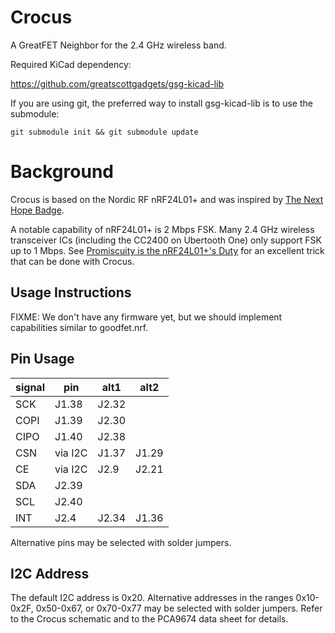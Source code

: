 # Crocus
A GreatFET Neighbor for the 2.4 GHz wireless band.

Required KiCad dependency:

https://github.com/greatscottgadgets/gsg-kicad-lib

If you are using git, the preferred way to install gsg-kicad-lib is to use the
submodule:

```
git submodule init && git submodule update
```

# Background

Crocus is based on the Nordic RF nRF24L01+ and was inspired by [The Next Hope Badge](http://goodfet.sourceforge.net/hardware/nhb12/).

A notable capability of nRF24L01+ is 2 Mbps FSK.  Many 2.4 GHz wireless transceiver ICs (including the CC2400 on Ubertooth One) only support FSK up to 1 Mbps.  See [Promiscuity is the nRF24L01+'s Duty](http://travisgoodspeed.blogspot.com/2011/02/promiscuity-is-nrf24l01s-duty.html) for an excellent trick that can be done with Crocus.

## Usage Instructions

FIXME: We don't have any firmware yet, but we should implement capabilities similar to goodfet.nrf.

## Pin Usage

signal  | pin     | alt1  | alt2
--------|---------|-------|-----
SCK     | J1.38   | J2.32 |
COPI    | J1.39   | J2.30 |
CIPO    | J1.40   | J2.38 |
CSN     | via I2C | J1.37 | J1.29
CE      | via I2C | J2.9  | J2.21
SDA     | J2.39   |       |
SCL     | J2.40   |       |
INT     | J2.4    | J2.34 | J1.36

Alternative pins may be selected with solder jumpers.

## I2C Address

The default I2C address is 0x20.  Alternative addresses in the ranges 0x10-0x2F, 0x50-0x67, or 0x70-0x77 may be selected with solder jumpers.  Refer to the Crocus schematic and to the PCA9674 data sheet for details.
